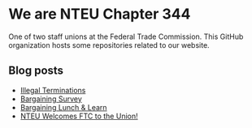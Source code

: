 # We are NTEU Chapter 344
One of two staff unions at the Federal Trade Commission. This GitHub organization hosts some repositories related to our website.

## Blog posts
<!-- BLOG-POST-LIST:START -->
- [Illegal Terminations](https://www.ftcunion.org/2025/illegal-terminations/)
- [Bargaining Survey](https://www.ftcunion.org/2024/bargaining-survey/)
- [Bargaining Lunch &amp; Learn](https://www.ftcunion.org/2024/bargaining-lunch-learn/)
- [NTEU Welcomes FTC to the Union!](https://www.ftcunion.org/2024/nteu-welcomes-ftc-to-the-union/)
<!-- BLOG-POST-LIST:END -->
